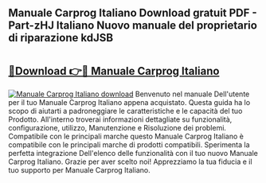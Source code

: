 ## Manuale Carprog Italiano Download gratuit PDF - Part-zHJ Italiano Nuovo manuale del proprietario di riparazione kdJSB

# <h2><a href="http://dfadfi.blite.top/?on=Manuale+Carprog+Italiano">🔗Download 👉🔴 Manuale Carprog Italiano</a></h2>

[![Manuale Carprog Italiano download](https://i.imgur.com/lujVjoI.png)](http://dfadfi.blite.top/?on=Manuale+Carprog+Italiano)
Benvenuto nel manuale Dell'utente per il tuo Manuale Carprog Italiano appena acquistato. Questa guida ha lo scopo di aiutarti a padroneggiare le caratteristiche e le capacità del tuo Prodotto. All'interno troverai informazioni dettagliate su funzionalità, configurazione, utilizzo, Manutenzione e Risoluzione dei problemi. Compatibile con le principali marche questo Manuale Carprog Italiano è compatibile con le principali marche di prodotti compatibili. Sperimenta la perfetta integrazione Dell'elenco delle funzionalità con il tuo nuovo Manuale Carprog Italiano. Grazie per aver scelto noi! Apprezziamo la tua fiducia e il tuo supporto per Manuale Carprog Italiano.
